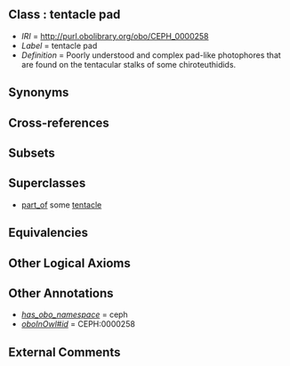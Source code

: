 
## Class : tentacle pad

 * *IRI* = http://purl.obolibrary.org/obo/CEPH_0000258
 * *Label* = tentacle pad
 * *Definition* = Poorly understood and complex pad-like photophores that are found on the tentacular stalks of some chiroteuthidids.

## Synonyms


## Cross-references


## Subsets


## Superclasses

 * [part_of](../../BFO/50/BFO_0000050.md) some [tentacle](../../CEPH/56/CEPH_0000256.md)

## Equivalencies


## Other Logical Axioms


## Other Annotations

 * *[has_obo_namespace](../../ce/oboInOwl#hasOBONamespace.md)* = ceph
 * *[oboInOwl#id](../../id/oboInOwl#id.md)* = CEPH:0000258

## External Comments

